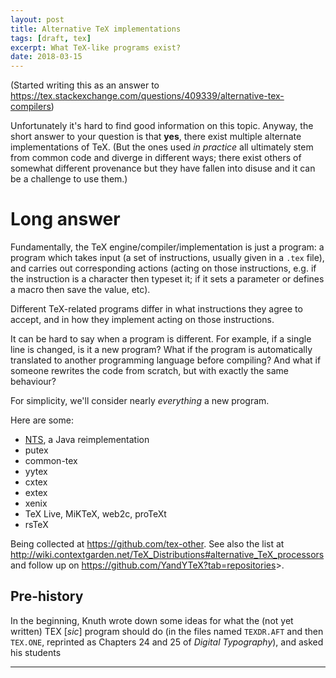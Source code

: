 ```yaml
---
layout: post
title: Alternative TeX implementations
tags: [draft, tex]
excerpt: What TeX-like programs exist?
date: 2018-03-15
---
```


(Started writing this as an answer to https://tex.stackexchange.com/questions/409339/alternative-tex-compilers)

Unfortunately it's hard to find good information on this topic. Anyway, the short answer to your question is that **yes**, there exist multiple alternate implementations of TeX. (But the ones used *in practice* all ultimately stem from common code and diverge in different ways; there exist others of somewhat different provenance but they have fallen into disuse and it can be a challenge to use them.)

# Long answer

Fundamentally, the TeX engine/compiler/implementation is just a program: a program which takes input (a set of instructions, usually given in a `.tex` file), and carries out corresponding actions (acting on those instructions, e.g. if the instruction is a character then typeset it; if it sets a parameter or defines a macro then save the value, etc).

Different TeX-related programs differ in what instructions they agree to accept, and in how they implement acting on those instructions.

It can be hard to say when a program is different. For example, if a single line is changed, is it a new program? What if the program is automatically translated to another programming language before compiling? And what if someone rewrites the code from scratch, but with exactly the same behaviour?

For simplicity, we'll consider nearly *everything* a new program.

Here are some:

* [NTS](https://tex.stackexchange.com/questions/385645/is-nts-new-typesetting-system-the-java-implementation-of-tex-usable-today), a Java reimplementation
* putex
* common-tex
* yytex
* cxtex
* extex
* xenix
* TeX Live, MiKTeX, web2c, proTeXt
* rsTeX

Being collected at <https://github.com/tex-other>. See also the list at <http://wiki.contextgarden.net/TeX_Distributions#alternative_TeX_processors> and follow up on <https://github.com/YandYTeX?tab=repositories>>.

## Pre-history
In the beginning, Knuth wrote down some ideas for what the (not yet written) TEX [*sic*] program should do (in the files named `TEXDR.AFT` and then `TEX.ONE`, reprinted as Chapters 24 and 25 of *Digital Typography*), and asked his students

----
